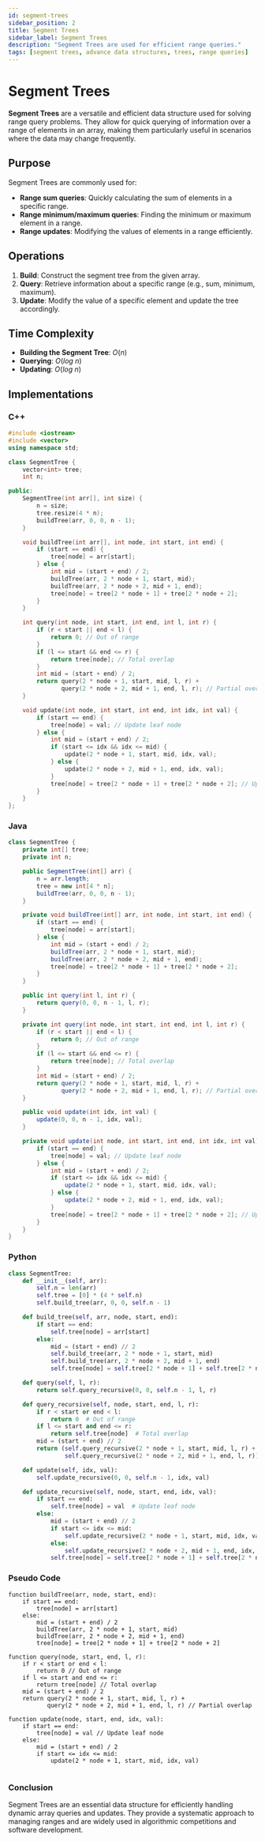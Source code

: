 ```yaml
---
id: segment-trees
sidebar_position: 2
title: Segment Trees
sidebar_label: Segment Trees
description: "Segment Trees are used for efficient range queries."
tags: [segment trees, advance data structures, trees, range queries]
---
```


# Segment Trees

**Segment Trees** are a versatile and efficient data structure used for solving range query problems. They allow for quick querying of information over a range of elements in an array, making them particularly useful in scenarios where the data may change frequently.

## Purpose

Segment Trees are commonly used for:

- **Range sum queries**: Quickly calculating the sum of elements in a specific range.
- **Range minimum/maximum queries**: Finding the minimum or maximum element in a range.
- **Range updates**: Modifying the values of elements in a range efficiently.

## Operations

1. **Build**: Construct the segment tree from the given array.
2. **Query**: Retrieve information about a specific range (e.g., sum, minimum, maximum).
3. **Update**: Modify the value of a specific element and update the tree accordingly.

## Time Complexity

- **Building the Segment Tree**: $O(n)$
- **Querying**: $O(log \ n)$
- **Updating**: $O(log \ n)$

## Implementations

### C++

```cpp
#include <iostream>
#include <vector>
using namespace std;

class SegmentTree {
    vector<int> tree;
    int n;

public:
    SegmentTree(int arr[], int size) {
        n = size;
        tree.resize(4 * n);
        buildTree(arr, 0, 0, n - 1);
    }

    void buildTree(int arr[], int node, int start, int end) {
        if (start == end) {
            tree[node] = arr[start];
        } else {
            int mid = (start + end) / 2;
            buildTree(arr, 2 * node + 1, start, mid);
            buildTree(arr, 2 * node + 2, mid + 1, end);
            tree[node] = tree[2 * node + 1] + tree[2 * node + 2];
        }
    }

    int query(int node, int start, int end, int l, int r) {
        if (r < start || end < l) {
            return 0; // Out of range
        }
        if (l <= start && end <= r) {
            return tree[node]; // Total overlap
        }
        int mid = (start + end) / 2;
        return query(2 * node + 1, start, mid, l, r) +
               query(2 * node + 2, mid + 1, end, l, r); // Partial overlap
    }

    void update(int node, int start, int end, int idx, int val) {
        if (start == end) {
            tree[node] = val; // Update leaf node
        } else {
            int mid = (start + end) / 2;
            if (start <= idx && idx <= mid) {
                update(2 * node + 1, start, mid, idx, val);
            } else {
                update(2 * node + 2, mid + 1, end, idx, val);
            }
            tree[node] = tree[2 * node + 1] + tree[2 * node + 2]; // Update parent
        }
    }
};
```
### Java
```java
class SegmentTree {
    private int[] tree;
    private int n;

    public SegmentTree(int[] arr) {
        n = arr.length;
        tree = new int[4 * n];
        buildTree(arr, 0, 0, n - 1);
    }

    private void buildTree(int[] arr, int node, int start, int end) {
        if (start == end) {
            tree[node] = arr[start];
        } else {
            int mid = (start + end) / 2;
            buildTree(arr, 2 * node + 1, start, mid);
            buildTree(arr, 2 * node + 2, mid + 1, end);
            tree[node] = tree[2 * node + 1] + tree[2 * node + 2];
        }
    }

    public int query(int l, int r) {
        return query(0, 0, n - 1, l, r);
    }

    private int query(int node, int start, int end, int l, int r) {
        if (r < start || end < l) {
            return 0; // Out of range
        }
        if (l <= start && end <= r) {
            return tree[node]; // Total overlap
        }
        int mid = (start + end) / 2;
        return query(2 * node + 1, start, mid, l, r) +
               query(2 * node + 2, mid + 1, end, l, r); // Partial overlap
    }

    public void update(int idx, int val) {
        update(0, 0, n - 1, idx, val);
    }

    private void update(int node, int start, int end, int idx, int val) {
        if (start == end) {
            tree[node] = val; // Update leaf node
        } else {
            int mid = (start + end) / 2;
            if (start <= idx && idx <= mid) {
                update(2 * node + 1, start, mid, idx, val);
            } else {
                update(2 * node + 2, mid + 1, end, idx, val);
            }
            tree[node] = tree[2 * node + 1] + tree[2 * node + 2]; // Update parent
        }
    }
}
```
### Python
```python
class SegmentTree:
    def __init__(self, arr):
        self.n = len(arr)
        self.tree = [0] * (4 * self.n)
        self.build_tree(arr, 0, 0, self.n - 1)

    def build_tree(self, arr, node, start, end):
        if start == end:
            self.tree[node] = arr[start]
        else:
            mid = (start + end) // 2
            self.build_tree(arr, 2 * node + 1, start, mid)
            self.build_tree(arr, 2 * node + 2, mid + 1, end)
            self.tree[node] = self.tree[2 * node + 1] + self.tree[2 * node + 2]

    def query(self, l, r):
        return self.query_recursive(0, 0, self.n - 1, l, r)

    def query_recursive(self, node, start, end, l, r):
        if r < start or end < l:
            return 0  # Out of range
        if l <= start and end <= r:
            return self.tree[node]  # Total overlap
        mid = (start + end) // 2
        return (self.query_recursive(2 * node + 1, start, mid, l, r) +
                self.query_recursive(2 * node + 2, mid + 1, end, l, r))  # Partial overlap

    def update(self, idx, val):
        self.update_recursive(0, 0, self.n - 1, idx, val)

    def update_recursive(self, node, start, end, idx, val):
        if start == end:
            self.tree[node] = val  # Update leaf node
        else:
            mid = (start + end) // 2
            if start <= idx <= mid:
                self.update_recursive(2 * node + 1, start, mid, idx, val)
            else:
                self.update_recursive(2 * node + 2, mid + 1, end, idx, val)
            self.tree[node] = self.tree[2 * node + 1] + self.tree[2 * node + 2]  # Update parent
```
### Pseudo Code
```
function buildTree(arr, node, start, end):
    if start == end:
        tree[node] = arr[start]
    else:
        mid = (start + end) / 2
        buildTree(arr, 2 * node + 1, start, mid)
        buildTree(arr, 2 * node + 2, mid + 1, end)
        tree[node] = tree[2 * node + 1] + tree[2 * node + 2]

function query(node, start, end, l, r):
    if r < start or end < l:
        return 0 // Out of range
    if l <= start and end <= r:
        return tree[node] // Total overlap
    mid = (start + end) / 2
    return query(2 * node + 1, start, mid, l, r) +
           query(2 * node + 2, mid + 1, end, l, r) // Partial overlap

function update(node, start, end, idx, val):
    if start == end:
        tree[node] = val // Update leaf node
    else:
        mid = (start + end) / 2
        if start <= idx <= mid:
            update(2 * node + 1, start, mid, idx, val)
       
```
### Conclusion

Segment Trees are an essential data structure for efficiently handling dynamic array queries and updates. They provide a systematic approach to managing ranges and are widely used in algorithmic competitions and software development.
